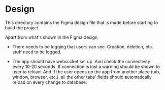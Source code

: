 # Design

This directory contains the Figma design file that is made before starting to build the project.

Apart from what's shown in the Figma design;

- There needs to be logging that users can see. Creation, deletion, etc. stuff need to be logged.

- The app should have websocket set up. And check the connectivity every 10-20 seconds. If connection is lost a warning should be shown to user to reload. And if the user opens up the app from another place (tab, window, browser, etc.), all the other tabs' fields should automatically reload on every change to database.
